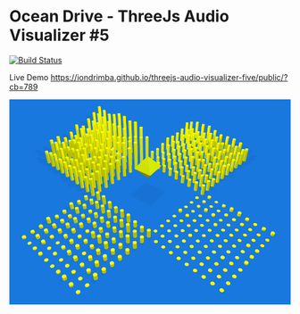 # Ocean Drive - ThreeJs Audio Visualizer #5
[![Build Status](https://travis-ci.org/iondrimba/threejs-audio-visualizer-five.svg?branch=master)](https://travis-ci.org/iondrimba/threejs-audio-visualizer-five)

Live Demo https://iondrimba.github.io/threejs-audio-visualizer-five/public/?cb=789

![App](https://raw.githubusercontent.com/iondrimba/images/master/ocean-drive.PNG)
